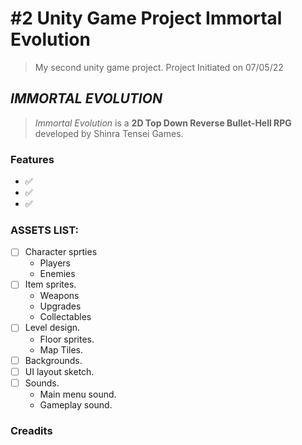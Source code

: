 # #2 Unity Game Project Immortal Evolution

>My second unity game project. Project Initiated on 07/05/22


## ***IMMORTAL EVOLUTION***

>_Immortal Evolution_ is a <strong>2D Top Down Reverse Bullet-Hell RPG</strong> developed by Shinra Tensei Games.


### Features

- ✅
- ✅
- ✅


### ASSETS LIST:
- [ ] Character sprties
  - Players
  - Enemies
- [ ] Item sprites.
  - Weapons
  - Upgrades
  - Collectables
- [ ] Level design.
  - Floor sprites.
  - Map Tiles.
- [ ] Backgrounds.
- [ ] UI layout sketch.
- [ ] Sounds.
  - Main menu sound.
  - Gameplay sound.

### Creadits


